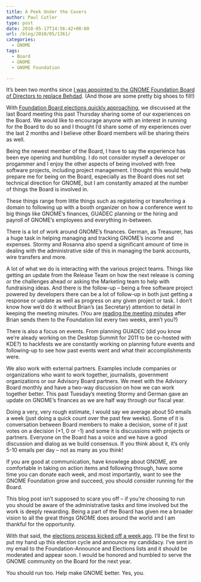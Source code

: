 ```yaml
---
title: A Peek Under the Covers
author: Paul Cutler
type: post
date: 2010-05-17T14:56:42+00:00
url: /blog/2010/05/1361/
categories:
  - GNOME
tags:
  - Board
  - GNOME
  - GNOME Foundation

---
```

It&#8217;s been two months since [I was appointed to the GNOME Foundation Board of Directors to replace Behdad][1]. (And those are some pretty big shoes to fill!)

With [Foundation Board elections quickly approaching][2], we discussed at the last Board meeting this past Thursday sharing some of our experiences on the Board. We would like to encourage anyone with an interest in running for the Board to do so and I thought I&#8217;d share some of my experiences over the last 2 months and I believe other Board members will be sharing theirs as well.

Being the newest member of the Board, I have to say the experience has been eye opening and humbling. I do not consider myself a developer or progammer and I enjoy the other aspects of being involved with free software projects, including project management. I thought this would help prepare me for being on the Board, especially as the Board does not set technical direction for GNOME, but I am constantly amazed at the number of things the Board is involved in.

These things range from little things such as registering or transferring a domain to following up with a booth organizer on how a conference went to big things like GNOME&#8217;s finances, GUADEC planning or the hiring and payroll of GNOME&#8217;s employees and everything in-between.

There is a lot of work around GNOME&#8217;s finances. German, as Treasurer, has a huge task in helping managing and tracking GNOME&#8217;s income and expenses. Stormy and Rosanna also spend a significant amount of time in dealing with the administrative side of this in managing the bank accounts, wire transfers and more.

A lot of what we do is interacting with the various project teams. Things like getting an update from the Release Team on how the next release is coming or the challenges ahead or asking the Marketing team to help with fundraising ideas. And there is the follow-up &#8211; being a free software project powered by developers there can be a lot of follow-up in both just getting a response or update as well as progress on any given project or task. I don&#8217;t know how we&#8217;d do it without Brian&#8217;s (as Secretary) attention to detail in keeping the meeting minutes. (You are [reading the meeting minutes][3] after Brian sends them to the Foundation list every two weeks, aren&#8217;t you?)

There is also a focus on events. From planning GUADEC (did you know we&#8217;re aleady working on the Desktop Summit for 2011 to be co-hosted with KDE?) to hackfests we are constantly working on planning future events and following-up to see how past events went and what their accomplishments were.

We also work with external partners. Examples include companies or organizations who want to work together, journalists, government organizations or our Advisory Board partners. We meet with the Advisory Board monthly and have a two-way discussion on how we can work together better. This past Tuesday&#8217;s meeting Stormy and German gave an update on GNOME&#8217;s finances as we are half way through our fiscal year.

Doing a very, very rough estimate, I would say we average about 50 emails a week (just doing a quick count over the past few weeks). Some of it is conversation between Board members to make a decision, some of it just votes on a decision (+1, 0 or -1) and some it is discussions with projects or partners. Everyone on the Board has a voice and we have a good discussion and dialog as we build consensus. If you think about it, it&#8217;s only 5-10 emails per day &#8211; not as many as you think!

If you are good at communication, have knowlege about GNOME, are comfortable in taking on action items and following through, have some time you can donate each week, and most importantly, want to see the GNOME Foundation grow and succeed, you should consider running for the Board.

This blog post isn&#8217;t supposed to scare you off &#8211; if you&#8217;re choosing to run you should be aware of the administrative tasks and time involved but the work is deeply rewarding. Being a part of the Board has given me a broader vision to all the great things GNOME does around the world and I am thankful for the opportunity.

With that said, the [elections process kicked off a week ago][2]. I&#8217;ll be the first to put my hand up this election cycle and announce my candidacy. I&#8217;ve sent in my email to the Foundation-Announce and Elections lists and it should be moderated and appear soon. I would be honored and humbled to serve the GNOME community on the Board for the next year.

You should run too. Help make GNOME better. Yes, you.

 [1]: http://mail.gnome.org/archives/foundation-list/2010-March/msg00134.html
 [2]: http://mail.gnome.org/archives/foundation-list/2010-May/msg00000.html
 [3]: http://mail.gnome.org/archives/foundation-list/2010-May/msg00003.html